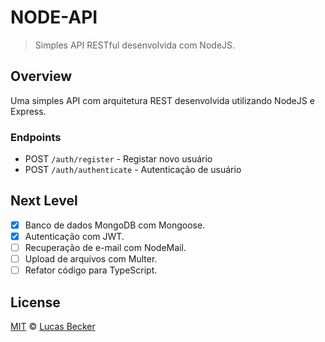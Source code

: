 # NODE-API
> Simples API RESTful desenvolvida com NodeJS.

## Overview
Uma simples API com arquitetura REST desenvolvida utilizando NodeJS e Express.

### Endpoints
- POST `/auth/register` - Registar novo usuário 
- POST `/auth/authenticate` - Autenticação de usuário

## Next Level
- [X] Banco de dados MongoDB com Mongoose.
- [X] Autenticação com JWT.
- [ ] Recuperação de e-mail com NodeMail.
- [ ] Upload de arquivos com Multer.
- [ ] Refator código para TypeScript.

## License
[MIT](./LICENSE) &copy; [Lucas Becker](https://lucasbecker.github.io)